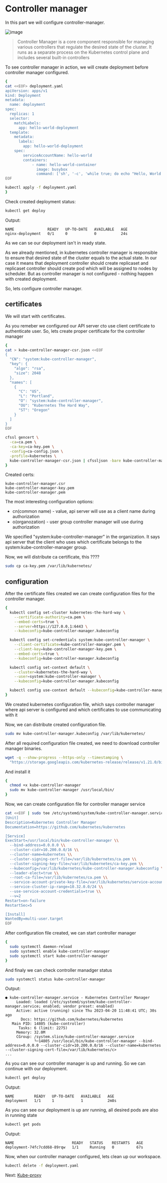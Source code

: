 # Controller manager

In this part we will configure controller-manager.

![image](./img/08_cluster_architecture_controller_manager.png "Kubelet")

>Controller Manager is a core component responsible for managing various controllers that regulate the desired state of the cluster. It runs as a separate process on the Kubernetes control plane and includes several built-in controllers

To see controller manager in action, we will create deployment before controller manager configured.
```bash
{
cat <<EOF> deployment.yaml
apiVersion: apps/v1
kind: Deployment
metadata:
  name: deployment
spec:
  replicas: 1
  selector:
    matchLabels:
      app: hello-world-deployment
  template:
    metadata:
      labels:
        app: hello-world-deployment
    spec:
        serviceAccountName: hello-world
        containers:
            - name: hello-world-container
              image: busybox
              command: ['sh', '-c', 'while true; do echo "Hello, World from deployment!"; sleep 1; done']
EOF

kubectl apply -f deployment.yaml
}
```

Check created deployment status:
```bash
kubectl get deploy
```

Output:
```
NAME               READY   UP-TO-DATE   AVAILABLE   AGE
nginx-deployment   0/1     0            0           24s
```

As we can se our deployment isn't in ready state.

As we already mentioned, in kubernetes controller manager is responsible to ensure that desired state of the cluster equals to the actual state. In our case it means that deployment controller should create replicaset and replicaset controller should create pod which will be assigned to nodes by scheduler. But as controller manager is not configured - nothing happen with created deployment.

So, lets configure controller manager.

## certificates
We will start with certificates.

As you remeber we configured our API server cto use client certificate to authenticate user.
So, lets create proper certificate for the controller manager
```bash
{
cat > kube-controller-manager-csr.json <<EOF
{
  "CN": "system:kube-controller-manager",
  "key": {
    "algo": "rsa",
    "size": 2048
  },
  "names": [
    {
      "C": "US",
      "L": "Portland",
      "O": "system:kube-controller-manager",
      "OU": "Kubernetes The Hard Way",
      "ST": "Oregon"
    }
  ]
}
EOF

cfssl gencert \
  -ca=ca.pem \
  -ca-key=ca-key.pem \
  -config=ca-config.json \
  -profile=kubernetes \
  kube-controller-manager-csr.json | cfssljson -bare kube-controller-manager
}
```

Created certs:
```
kube-controller-manager.csr
kube-controller-manager-key.pem
kube-controller-manager.pem
```

The most interesting configuration options:
- cn(common name) - value, api server will use as a client name during authorization
- o(organozation) - user group controller manager will use during authorization

We specified "system:kube-controller-manager" in the organization. It says api server that the client who uses which certificate belongs to the system:kube-controller-manager group.

Now, we will distribute ca certificate, this ????
```bash
sudo cp ca-key.pem /var/lib/kubernetes/
```

## configuration

After the certificate files created we can create configuration files for the controller manager.

```bash
{
  kubectl config set-cluster kubernetes-the-hard-way \
    --certificate-authority=ca.pem \
    --embed-certs=true \
    --server=https://127.0.0.1:6443 \
    --kubeconfig=kube-controller-manager.kubeconfig

  kubectl config set-credentials system:kube-controller-manager \
    --client-certificate=kube-controller-manager.pem \
    --client-key=kube-controller-manager-key.pem \
    --embed-certs=true \
    --kubeconfig=kube-controller-manager.kubeconfig

  kubectl config set-context default \
    --cluster=kubernetes-the-hard-way \
    --user=system:kube-controller-manager \
    --kubeconfig=kube-controller-manager.kubeconfig

  kubectl config use-context default --kubeconfig=kube-controller-manager.kubeconfig
}
```

We created kubernetes configuration file, which says controller manager where api server is configured and which certificates to use communicating with it

Now, we can distribute created configuration file.
```bash
sudo mv kube-controller-manager.kubeconfig /var/lib/kubernetes/
```

After all required configuration file created, we need to download controller manager binaries.
```bash
wget -q --show-progress --https-only --timestamping \
  "https://storage.googleapis.com/kubernetes-release/release/v1.21.0/bin/linux/amd64/kube-controller-manager"
```

And install it
```bash
{
  chmod +x kube-controller-manager
  sudo mv kube-controller-manager /usr/local/bin/
}
```

Now, we can create configuration file for controller manager service
```bash
cat <<EOF | sudo tee /etc/systemd/system/kube-controller-manager.service
[Unit]
Description=Kubernetes Controller Manager
Documentation=https://github.com/kubernetes/kubernetes

[Service]
ExecStart=/usr/local/bin/kube-controller-manager \\
  --bind-address=0.0.0.0 \\
  --cluster-cidr=10.200.0.0/16 \\
  --cluster-name=kubernetes \\
  --cluster-signing-cert-file=/var/lib/kubernetes/ca.pem \\
  --cluster-signing-key-file=/var/lib/kubernetes/ca-key.pem \\
  --kubeconfig=/var/lib/kubernetes/kube-controller-manager.kubeconfig \\
  --leader-elect=true \\
  --root-ca-file=/var/lib/kubernetes/ca.pem \\
  --service-account-private-key-file=/var/lib/kubernetes/service-account-key.pem \\
  --service-cluster-ip-range=10.32.0.0/24 \\
  --use-service-account-credentials=true \\
  --v=2
Restart=on-failure
RestartSec=5

[Install]
WantedBy=multi-user.target
EOF
```

After configuration file created, we can start controller manager
```bash
{
  sudo systemctl daemon-reload
  sudo systemctl enable kube-controller-manager
  sudo systemctl start kube-controller-manager
}
```

And finaly we can check controller manadger status
```bash
sudo systemctl status kube-controller-manager
```

Output:
```
● kube-controller-manager.service - Kubernetes Controller Manager
     Loaded: loaded (/etc/systemd/system/kube-controller-manager.service; enabled; vendor preset: enabled)
     Active: active (running) since Thu 2023-04-20 11:48:41 UTC; 30s ago
       Docs: https://github.com/kubernetes/kubernetes
   Main PID: 14805 (kube-controller)
      Tasks: 6 (limit: 2275)
     Memory: 32.0M
     CGroup: /system.slice/kube-controller-manager.service
             └─14805 /usr/local/bin/kube-controller-manager --bind-address=0.0.0.0 --cluster-cidr=10.200.0.0/16 --cluster-name=kubernetes --cluster-signing-cert-file=/var/lib/kubernetes/c>
...
```

As you can see our controller manager is up and running. So we can continue with our deployment.
```bash
kubectl get deploy
```

Output:
```
NAME         READY   UP-TO-DATE   AVAILABLE   AGE
deployment   1/1     1            1           2m8s
```

As you can see our deployment is up anr running, all desired pods are also in running state
```bash
kubectl get pods
```

Output:
```
NAME                          READY   STATUS    RESTARTS   AGE
deployment-74fc7cdd68-89rqw   1/1     Running   0          67s
```

Now, when our controller manager configured, lets clean up our workspace.
```bash
kubectl delete -f deployment.yaml
```

Next: [Kube-proxy](./09-kubeproxy.md)